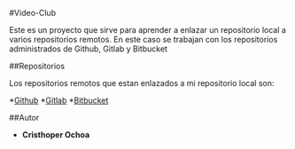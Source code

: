 #Video-Club

Este es un proyecto que sirve para aprender a enlazar un repositorio local a varios repositorios remotos. En este caso se trabajan con los repositorios administrados de Github, Gitlab y Bitbucket

##Repositorios

Los repositorios remotos que estan enlazados a mi repositorio local son:

*[Github](https://github.com/curais/video-club) 
*[Gitlab](https://gitlab.com/curais/video-club)
*[Bitbucket](https://bitbucket.org/curais/video-club)

##Autor
* **Cristhoper Ochoa**
